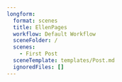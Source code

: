 ```yaml
---
longform:
  format: scenes
  title: EllenPages
  workflow: Default Workflow
  sceneFolder: /
  scenes:
    - First Post
  sceneTemplate: templates/Post.md
  ignoredFiles: []
---
```


